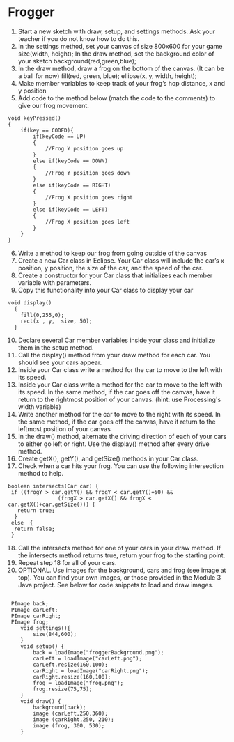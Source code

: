 
# Frogger
1. Start a new sketch with draw, setup, and settings methods. Ask your teacher if you do not know how to do this.
2.  In the settings method, set your canvas of size 800x600 for your game
  size(width, height);
  In the draw method, set the background color of your sketch
  background(red,green,blue);
3. In the draw method, draw a frog on the bottom of the canvas. (It can be a ball for now)
  fill(red, green, blue);
ellipse(x, y, width, height);
4. Make member variables to keep track of your frog’s hop distance, x and y position
5. Add code to the method below (match the code to the comments) to give our frog movement.
```
void keyPressed()
{
    if(key == CODED){
        if(keyCode == UP)
        {
            //Frog Y position goes up
        }
        else if(keyCode == DOWN)
        {
            //Frog Y position goes down 
        }
        else if(keyCode == RIGHT)
        {
            //Frog X position goes right
        }
        else if(keyCode == LEFT)
        {
            //Frog X position goes left
        }
    }
}
```
6. Write a method to keep our frog from going outside of the canvas
7. Create a new Car class in Eclipse. Your Car class will include the car’s x position, y position, the size of the car, and the speed of the car.
8. Create a constructor for your Car class that initializes each member variable with parameters.
9. Copy this functionality into your Car class to display your car
```
void display()
  {
    fill(0,255,0);
    rect(x , y,  size, 50);
  }
```
10. Declare several Car member variables inside your class and initialize them in the setup method.
11. Call the display() method from your draw method for each car. You should see your cars appear.
12. Inside your Car class write a method for the car to move to the left with its speed.
13. Inside your Car class write a method for the car to move to the left with its speed. In the same method, if the car goes off the canvas, have it return to the rightmost position of your canvas.  (hint: use Processing's width variable)
14.  Write another method for the car to move to the right with its speed. In the same method,  if the car goes off the canvas, have it return to the leftmost position of your canvas
15.  In the draw() method, alternate the driving direction of each of your cars to either go left or right. Use the display() method after every drive method.
16. Create getX(), getY(), and getSize() methods in your Car class.
17. Check when a car hits your frog. You can use the following intersection method to help.
```
boolean intersects(Car car) {
 if ((frogY > car.getY() && frogY < car.getY()+50) &&
                (frogX > car.getX() && frogX < car.getX()+car.getSize())) {
   return true;
  }
 else  {
  return false;
 }
```
18. Call the intersects method for one of your cars in your draw method.  If the intersects method returns true, return your frog to the starting point.
19. Repeat step 18 for all of your cars.
20. OPTIONAL.   Use images for the background, cars and frog (see image at top). You can find your own images, or those provided in the Module 3 Java project. See below for code snippets to load and draw images.
```

 PImage back;
 PImage carLeft;
 PImage carRight;
 PImage frog;
    void settings(){
        size(844,600);
    }
    void setup() {
        back = loadImage("froggerBackground.png");
        carLeft = loadImage("carLeft.png");
        carLeft.resize(160,100);
        carRight = loadImage("carRight.png");
        carRight.resize(160,100);
        frog = loadImage("frog.png");
        frog.resize(75,75);
    }
    void draw() {
        background(back);
        image (carLeft,250,360);
        image (carRight,250, 210);
        image (frog, 300, 530);
    }
```
 

